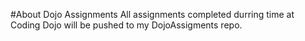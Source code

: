 #About Dojo Assignments
All assignments completed durring time at Coding Dojo will be pushed to my DojoAssigments repo.
